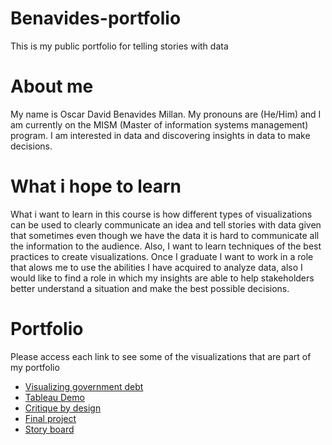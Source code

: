 # Benavides-portfolio
This is my public portfolio for telling stories with data

# About me
My name is Oscar David Benavides Millan. My pronouns are (He/Him) and I am currently on the MISM (Master of information systems management) program. I am interested in data and discovering insights in data to make decisions.

# What i hope to learn
What i want to learn in this course is how different types of visualizations can be used to clearly communicate an idea and tell stories with data given that sometimes even though we have the data it is hard to communicate all the information to the audience. Also, I want to learn techniques of the best practices to create visualizations. Once I graduate I want to work in a role that alows me to use the abilities I have acquired to analyze data, also I would like to find a role in which my insights are able to help stakeholders better understand a situation and make the best possible decisions.

# Portfolio
Please access each link to see some of the visualizations that are part of my portfolio
- [Visualizing government debt](https://oscardavidmi.github.io/Benavides-portfolio/dataviz2)
- [Tableau Demo](https://oscardavidmi.github.io/Benavides-portfolio/tableau_demo)
- [Critique by design](https://oscardavidmi.github.io/Benavides-portfolio/critiquebydesign)
- [Final project](https://oscardavidmi.github.io/Benavides-portfolio/final_project_OscarBenavides)
- [Story board](https://oscardavidmi.github.io/Benavides-portfolio/storyboard)

